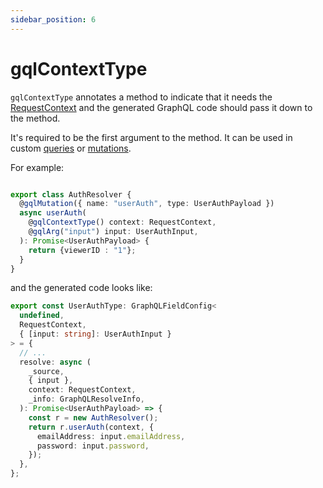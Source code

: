 ```yaml
---
sidebar_position: 6
---
```


# gqlContextType

`gqlContextType` annotates a method to indicate that it needs the [RequestContext](/docs/core-concepts/context#requestcontext) and the generated GraphQL code should pass it down to the method.

It's required to be the first argument to the method. It can be used in custom [queries](/docs/custom-graphql/custom-queries) or [mutations](/docs/custom-graphql/custom-mutations).

For example:

```ts title="src/graphql/mutations/auth.ts"

export class AuthResolver {
  @gqlMutation({ name: "userAuth", type: UserAuthPayload })
  async userAuth(
    @gqlContextType() context: RequestContext,
    @gqlArg("input") input: UserAuthInput,
  ): Promise<UserAuthPayload> {
    return {viewerID : "1"};
  }
}
```

and the generated code looks like:

```ts title="src/graphql/mutations/generated/user_auth_type.ts"
export const UserAuthType: GraphQLFieldConfig<
  undefined,
  RequestContext,
  { [input: string]: UserAuthInput }
> = {
  // ...
  resolve: async (
    _source,
    { input },
    context: RequestContext,
    _info: GraphQLResolveInfo,
  ): Promise<UserAuthPayload> => {
    const r = new AuthResolver();
    return r.userAuth(context, {
      emailAddress: input.emailAddress,
      password: input.password,
    });
  },
};
```
